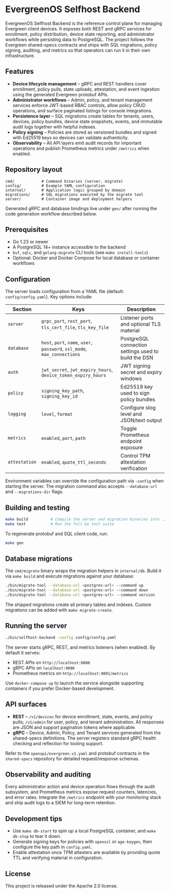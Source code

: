 # EvergreenOS Selfhost Backend

EvergreenOS Selfhost Backend is the reference control plane for managing Evergreen client devices. It exposes both REST and gRPC services for enrollment, policy distribution, device state reporting, and administrator workflows while persisting data to PostgreSQL. The project follows the Evergreen shared-specs contracts and ships with SQL migrations, policy signing, auditing, and metrics so that operators can run it in their own infrastructure.

## Features

- **Device lifecycle management** – gRPC and REST handlers cover enrollment, policy pulls, state uploads, attestation, and event ingestion using the generated Evergreen protobuf APIs.
- **Administrator workflows** – Admin, policy, and tenant management services enforce JWT-based RBAC controls, allow policy CRUD operations, and surface paginated listings for console integrations.
- **Persistence layer** – SQL migrations create tables for tenants, users, devices, policy bundles, device state snapshots, events, and immutable audit logs together with helpful indexes.
- **Policy signing** – Policies are stored as versioned bundles and signed with Ed25519 keys so devices can validate authenticity.
- **Observability** – All API layers emit audit records for important operations and publish Prometheus metrics under `/metrics` when enabled.

## Repository layout

```
cmd/            # Command binaries (server, migrate)
config/         # Example YAML configuration
internal/       # Application logic grouped by domain
migrations/     # SQL migrations executed by the migrate tool
server/         # Container image and deployment helpers
```

Generated gRPC and database bindings live under `gen/` after running the code generation workflow described below.

## Prerequisites

- Go 1.23 or newer
- A PostgreSQL 14+ instance accessible to the backend
- `buf`, `sqlc`, and `golang-migrate` CLI tools (see `make install-tools`)
- Optional: Docker and Docker Compose for local database or container workflows

## Configuration

The server loads configuration from a YAML file (default: `config/config.yaml`). Key options include:

| Section | Keys | Description |
| ------- | ---- | ----------- |
| `server` | `grpc_port`, `rest_port`, `tls_cert_file`, `tls_key_file` | Listener ports and optional TLS material |
| `database` | `host`, `port`, `name`, `user`, `password`, `ssl_mode`, `max_connections` | PostgreSQL connection settings used to build the DSN |
| `auth` | `jwt_secret`, `jwt_expiry_hours`, `device_token_expiry_hours` | JWT signing secret and expiry windows |
| `policy` | `signing_key_path`, `signing_key_id` | Ed25519 key used to sign policy bundles |
| `logging` | `level`, `format` | Configure slog level and JSON/text output |
| `metrics` | `enabled`, `port`, `path` | Toggle Prometheus endpoint exposure |
| `attestation` | `enabled`, `quote_ttl_seconds` | Control TPM attestation verification |

Environment variables can override the configuration path via `-config` when starting the server. The migration command also accepts `--database-url` and `--migrations-dir` flags.

## Building and testing

```bash
make build          # Compile the server and migration binaries into ./bin
make test           # Run the full Go test suite
```

To regenerate protobuf and SQL client code, run:

```bash
make gen
```

## Database migrations

The `cmd/migrate` binary wraps the migration helpers in `internal/db`. Build it via `make build` and execute migrations against your database:

```bash
./bin/migrate-tool --database-url <postgres-url> --command up
./bin/migrate-tool --database-url <postgres-url> --command down
./bin/migrate-tool --database-url <postgres-url> --command version
```

The shipped migrations create all primary tables and indexes. Custom migrations can be added with `make migrate-create`.

## Running the server

```bash
./bin/selfhost-backend -config config/config.yaml
```

The server starts gRPC, REST, and metrics listeners (when enabled). By default it serves:

- REST APIs on `http://localhost:8080`
- gRPC APIs on `localhost:9090`
- Prometheus metrics on `http://localhost:9091/metrics`

Use `docker-compose up` to launch the service alongside supporting containers if you prefer Docker-based development.

## API surfaces

- **REST** – `/v1/devices` for device enrollment, state, events, and policy pulls; `/v1/admin` for user, policy, and tenant administration. All responses are JSON and support pagination tokens where applicable.
- **gRPC** – Device, Admin, Policy, and Tenant services generated from the shared-specs definitions. The server registers standard gRPC health checking and reflection for tooling support.

Refer to the `openapi/evergreen.v1.yaml` and protobuf contracts in the `shared-specs` repository for detailed request/response schemas.

## Observability and auditing

Every administrator action and device operation flows through the audit subsystem, and Prometheus metrics expose request counters, latencies, and error rates. Integrate the `/metrics` endpoint with your monitoring stack and ship audit logs to a SIEM for long-term retention.

## Development tips

- Use `make db-start` to spin up a local PostgreSQL container, and `make db-stop` to tear it down.
- Generate signing keys for policies with `openssl` or `age-keygen`, then configure the key path in `config.yaml`.
- Enable attestation once TPM attesters are available by providing quote TTL and verifying material in configuration.

## License

This project is released under the Apache 2.0 license.
